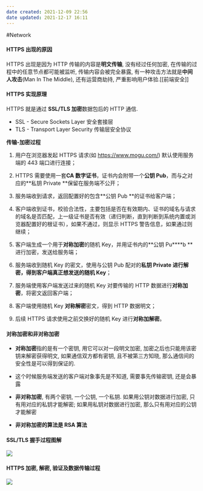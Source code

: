 ```yaml
---
date created: 2021-12-09 22:56
date updated: 2021-12-17 16:11
---
```


#Network

#### HTTPS 出现的原因

HTTPS 出现是因为 HTTP 传输的内容是**明文传输**, 没有经过任何加密, 在传输的过程中的任意节点都可能被监听, 传输内容会被完全暴露, 有一种攻击方法就是**中间人攻击**(Man In The Middle), 还有运营商劫持, 严重影响用户体验.[[前端安全]]

#### HTTPS 实现原理

HTTPS 就是通过 **SSL/TLS 加密**数据包后的 HTTP 通信.

- SSL - Secure Sockets Layer 安全套接层
- TLS - Transport Layer Security 传输层安全协议

**传输-加密过程**

1. 用户在浏览器发起 HTTPS 请求(如 <https://www.mogu.com/>) 默认使用服务端的 443 端口进行连接；

2. HTTPS 需要使用一套**CA 数字证书**，证书内会附带一个**公钥 Pub**，而与之对应的**私钥 Private **保留在服务端不公开；

3. 服务端收到请求，返回配置好的包含**公钥 Pub **的证书给客户端；

4. 客户端收到证书，校验合法性，主要包括是否在有效期内、证书的域名与请求的域名是否匹配，上一级证书是否有效（递归判断，直到判断到系统内置或浏览器配置好的根证书），如果不通过，则显示 HTTPS 警告信息，如果通过则继续；

5. 客户端生成一个用于**对称加密**的随机 Key，并用证书内的**公钥 Pu****b **进行加密，发送给服务端；

6. 服务端收到随机 Key 的密文，使用与公钥 Pub 配对的**私钥 Private **进行解密，得到客户端真正想发送的**随机 Key**；

7. 服务端使用客户端发送过来的随机 Key 对要传输的 HTTP 数据进行**对称加密**，将密文返回客户端；

8. 客户端使用随机 Key **对称解密**密文，得到 HTTP 数据明文；

9. 后续 HTTPS 请求使用之前交换好的随机 Key 进行**对称加解密**。

#### 对称加密和非对称加密

- **对称加密**指的是有一个密钥, 用它可以对一段明文加密, 加密之后也只能用该密钥来解密获得明文, 如果通信双方都有密钥, 且不被第三方知晓, 那么通信间的安全性是可以得到保证的.

- 这个时候服务端发送的客户端对象事先是不知道, 需要事先传输密钥, 还是会暴露

- **非对称加密**, 有两个密钥, 一个公钥, 一个私钥. 如果用公钥对数据进行加密, 只有用对应的私钥才能解密; 如果用私钥对数据进行加密, 那么只有用对应的公钥才能解密

- **非对称加密的算法是 RSA 算法**

#### SSL/TLS 握手过程图解

![](https://cdn.nlark.com/yuque/0/2021/png/223223/1630652479947-3e73fe87-a112-4e70-8c61-5331dff44b6b.png)

#### HTTPS 加密, 解密, 验证及数据传输过程

![](https://cdn.nlark.com/yuque/0/2021/png/223223/1630653708853-4692aad1-418a-40e8-afe7-28d165b55bff.png)
